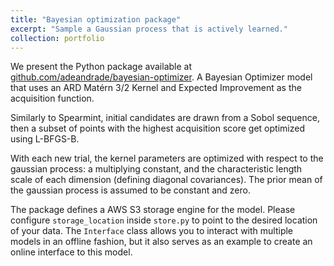 ```yaml
---
title: "Bayesian optimization package"
excerpt: "Sample a Gaussian process that is actively learned."
collection: portfolio
---
```

We present the Python package available at [github.com/adeandrade/bayesian-optimizer](https://github.com/adeandrade/bayesian-optimizer). A Bayesian Optimizer model that uses an ARD Matérn 3/2 Kernel and Expected Improvement as the acquisition function.

Similarly to Spearmint, initial candidates are drawn from a Sobol sequence, then a subset of points with the highest acquisition score get optimized using L-BFGS-B.

With each new trial, the kernel parameters are optimized with respect to the gaussian process: a multiplying constant, and the characteristic length scale of each dimension (defining diagonal covariances). The prior mean of the gaussian process is assumed to be constant and zero.

The package defines a AWS S3 storage engine for the model. Please configure `storage_location` inside `store.py` to point to the desired location of your data. The `Interface` class allows you to interact with multiple models in an offline fashion, but it also serves as an example to create an online interface to this model.
